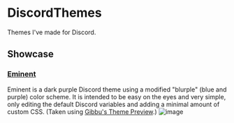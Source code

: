 # DiscordThemes
Themes I've made for Discord.

## Showcase
### [Eminent](https://github.com/a7xuma/DiscordThemes/tree/main/Eminent)
Eminent is a dark purple Discord theme using a modified "blurple" (blue and purple) color scheme. It is intended to be easy on the eyes and very simple, only editing the default Discord variables and adding a minimal amount of custom CSS.
(Taken using [Gibbu's Theme Preview](https://gibbu.github.io/ThemePreview/).)
![image](https://github.com/a7xuma/DiscordThemes/assets/134719150/a8bc6d83-550f-4829-ba27-75685961f1b7)
